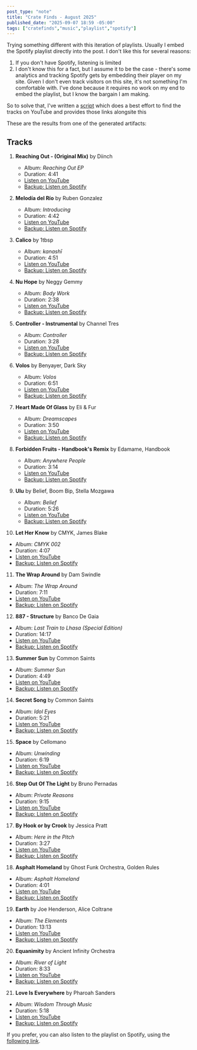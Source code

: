 ```yaml
---
post_type: "note" 
title: "Crate Finds - August 2025"
published_date: "2025-09-07 18:59 -05:00" 
tags: ["cratefinds","music","playlist","spotify"]
---
```


Trying something different with this iteration of playlists. Usually I embed the Spotify playlist directly into the post. I don't like this for several reasons: 

1. If you don't have Spotify, listening is limited
2. I don't know this for a fact, but I assume it to be the case - there's some analytics and tracking Spotify gets by embedding their player on my site. Given I don't even track visitors on this site, it's not something I'm comfortable with. I've done because it requires no work on my end to embed the playlist, but I know the bargain I am making.

So to solve that, I've written a [script](https://github.com/lqdev/playlist-creator) which does a best effort to find the tracks on YouTube and provides those links alongsite this

These are the results from one of the generated artifacts:

## Tracks

1. **Reaching Out \- \(Original Mix\)** by Diinch
   - Album: *Reaching Out EP*
   - Duration: 4:41
   - [Listen on YouTube](https://www.youtube.com/watch?v=s4kGu7FWrvs)
   - [Backup: Listen on Spotify](https://open.spotify.com/track/1xnlRaG9WOHGQWSkG1sX4I)

2. **Melodía del Río** by Ruben Gonzalez
   - Album: *Introducing*
   - Duration: 4:42
   - [Listen on YouTube](https://www.youtube.com/watch?v=Z8C76TDpb00)
   - [Backup: Listen on Spotify](https://open.spotify.com/track/4NRcWinZz7Kq1ErQPaMIqY)

3. **Calico** by 1tbsp
   - Album: *kanashī*
   - Duration: 4:51
   - [Listen on YouTube](https://www.youtube.com/watch?v=wpQbl2Wwiq4)
   - [Backup: Listen on Spotify](https://open.spotify.com/track/2lJM9fK3zYQRXVXOTauwhZ)

4. **Nu Hope** by Neggy Gemmy
   - Album: *Body Work*
   - Duration: 2:38
   - [Listen on YouTube](https://www.youtube.com/watch?v=yeKBoW4sDPI)
   - [Backup: Listen on Spotify](https://open.spotify.com/track/0iIh8chjXYKQMhqO0b1hGu)

5. **Controller \- Instrumental** by Channel Tres
   - Album: *Controller*
   - Duration: 3:28
   - [Listen on YouTube](https://www.youtube.com/watch?v=IvjzcwKj1uk)
   - [Backup: Listen on Spotify](https://open.spotify.com/track/7fAVWCjPLL4WV1a4htyL0Z)

6. **Volos** by Benyayer, Dark Sky
   - Album: *Volos*
   - Duration: 6:51
   - [Listen on YouTube](https://www.youtube.com/watch?v=KwVNKYx2z5Q)
   - [Backup: Listen on Spotify](https://open.spotify.com/track/3HIfT3TlQpNQJApZnJIk7F)

7. **Heart Made Of Glass** by Eli & Fur
   - Album: *Dreamscapes*
   - Duration: 3:50
   - [Listen on YouTube](https://www.youtube.com/watch?v=I1t6B5eBDYo)
   - [Backup: Listen on Spotify](https://open.spotify.com/track/49oh846SsD8V9Zj7eQF4gb)

8. **Forbidden Fruits \- Handbook's Remix** by Edamame, Handbook
   - Album: *Anywhere People*
   - Duration: 3:14
   - [Listen on YouTube](https://www.youtube.com/watch?v=vQ90og5ffFo)
   - [Backup: Listen on Spotify](https://open.spotify.com/track/5wHjchEV7pPBWvffyNUJSM)

9. **Ulu** by Belief, Boom Bip, Stella Mozgawa
   - Album: *Belief*
   - Duration: 5:26
   - [Listen on YouTube](https://www.youtube.com/watch?v=-qCLR-MatN4)
   - [Backup: Listen on Spotify](https://open.spotify.com/track/1w6Z2eLAHMMaMOrHtCRcKA)

10. **Let Her Know** by CMYK, James Blake
   - Album: *CMYK 002*
   - Duration: 4:07
   - [Listen on YouTube](https://www.youtube.com/watch?v=tPgK9NIQrT8)
   - [Backup: Listen on Spotify](https://open.spotify.com/track/0dX9DhvCHFTwnF4sgUSSVD)

11. **The Wrap Around** by Dam Swindle
   - Album: *The Wrap Around*
   - Duration: 7:11
   - [Listen on YouTube](https://www.youtube.com/watch?v=RmHWcP3f-7c)
   - [Backup: Listen on Spotify](https://open.spotify.com/track/6rltsJM5CMrpuG1lZkoGBJ)

12. **887 \- Structure** by Banco De Gaia
   - Album: *Last Train to Lhasa \(Special Edition\)*
   - Duration: 14:17
   - [Listen on YouTube](https://www.youtube.com/watch?v=MDTmaW9qatQ)
   - [Backup: Listen on Spotify](https://open.spotify.com/track/3SlM5bKvhyHKQBJEi6AoAV)

13. **Summer Sun** by Common Saints
   - Album: *Summer Sun*
   - Duration: 4:49
   - [Listen on YouTube](https://www.youtube.com/watch?v=ApSZDlw9diI)
   - [Backup: Listen on Spotify](https://open.spotify.com/track/7JHFdL1Tt1JcCpt3pPY2Ok)

14. **Secret Song** by Common Saints
   - Album: *Idol Eyes*
   - Duration: 5:21
   - [Listen on YouTube](https://www.youtube.com/watch?v=gCGqj991qN4)
   - [Backup: Listen on Spotify](https://open.spotify.com/track/3usIpncQ0ZQ6ZNgpBAWyAV)

15. **Space** by Cellomano
   - Album: *Unwinding*
   - Duration: 6:19
   - [Listen on YouTube](https://www.youtube.com/watch?v=bbkaZc2b7UE)
   - [Backup: Listen on Spotify](https://open.spotify.com/track/0ECvHoLfBSOL182Ojgigch)

16. **Step Out Of The Light** by Bruno Pernadas
   - Album: *Private Reasons*
   - Duration: 9:15
   - [Listen on YouTube](https://www.youtube.com/watch?v=Ou1yQ1S7a0E)
   - [Backup: Listen on Spotify](https://open.spotify.com/track/303Il86VraD7v8f0x2dWGB)

17. **By Hook or by Crook** by Jessica Pratt
   - Album: *Here in the Pitch*
   - Duration: 3:27
   - [Listen on YouTube](https://www.youtube.com/watch?v=jVoViv23BdE)
   - [Backup: Listen on Spotify](https://open.spotify.com/track/6KMUBFHS4ad118X0HcR42T)

18. **Asphalt Homeland** by Ghost Funk Orchestra, Golden Rules
   - Album: *Asphalt Homeland*
   - Duration: 4:01
   - [Listen on YouTube](https://www.youtube.com/watch?v=OxLHmmvbonA)
   - [Backup: Listen on Spotify](https://open.spotify.com/track/4ieVyUVpSZz1GBKuU22PtU)

19. **Earth** by Joe Henderson, Alice Coltrane
   - Album: *The Elements*
   - Duration: 13:13
   - [Listen on YouTube](https://www.youtube.com/watch?v=UpZJ_LQ4CFg)
   - [Backup: Listen on Spotify](https://open.spotify.com/track/5tR80sypNbMyWIbDfiBBXh)

20. **Equanimity** by Ancient Infinity Orchestra
   - Album: *River of Light*
   - Duration: 8:33
   - [Listen on YouTube](https://www.youtube.com/watch?v=NSNlD74PYwg)
   - [Backup: Listen on Spotify](https://open.spotify.com/track/5WrlP1k0g65VibfU62NWnu)

21. **Love Is Everywhere** by Pharoah Sanders
   - Album: *Wisdom Through Music*
   - Duration: 5:18
   - [Listen on YouTube](https://www.youtube.com/watch?v=yQvpDIE70wk)
   - [Backup: Listen on Spotify](https://open.spotify.com/track/4IIxBK0L8uj7viwxhmuSc4)


If you prefer, you can also listen to the playlist on Spotify, using the [following link](https://open.spotify.com/playlist/5CTCAnbYOoWS1sdYolrZAG).